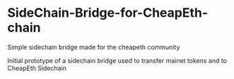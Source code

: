 # SideChain-Bridge-for-CheapEth-chain
Simple sidechain bridge made for the cheapeth community

Initial prototype of a sidechain bridge used to transfer mainet tokens and to CheapEth Sidechain
